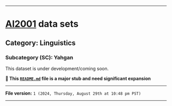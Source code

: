 
***

# [AI2001](https://github.com/seanpm2001/AI2001/) data sets

## Category: Linguistics

### Subcategory (SC): Yahgan

This dataset is under development/coming soon.

**🌱️ This [`README.md`](/README.md) file is a major stub and need significant expansion**

***

**File version:** `1 (2024, Thursday, August 29th at 10:48 pm PST)`

***
